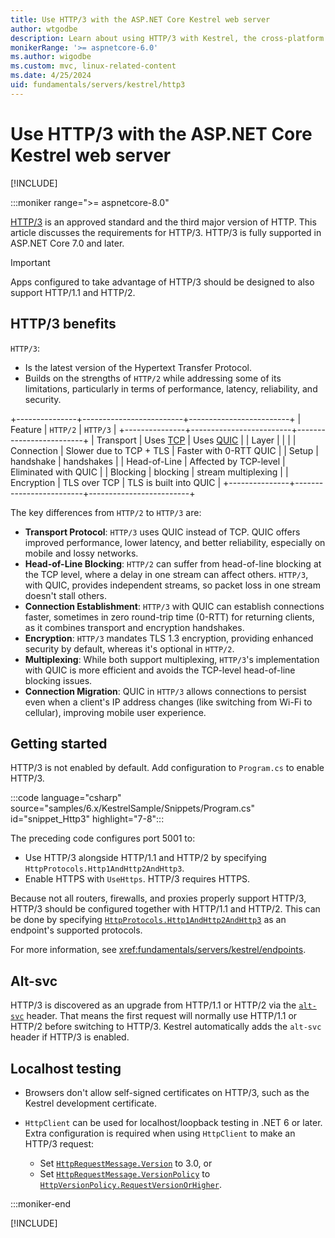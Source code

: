 ```yaml
---
title: Use HTTP/3 with the ASP.NET Core Kestrel web server
author: wtgodbe
description: Learn about using HTTP/3 with Kestrel, the cross-platform web server for ASP.NET Core.
monikerRange: '>= aspnetcore-6.0'
ms.author: wigodbe
ms.custom: mvc, linux-related-content
ms.date: 4/25/2024
uid: fundamentals/servers/kestrel/http3
---
```


# Use HTTP/3 with the ASP.NET Core Kestrel web server

[!INCLUDE[](~/includes/not-latest-version.md)]

:::moniker range=">= aspnetcore-8.0"

[HTTP/3](https://datatracker.ietf.org/doc/rfc9114/) is an approved standard and the third major version of HTTP. This article discusses the requirements for HTTP/3. HTTP/3 is fully supported in ASP.NET Core 7.0 and later.

> [!IMPORTANT]
> Apps configured to take advantage of HTTP/3 should be designed to also support HTTP/1.1 and HTTP/2.

## HTTP/3 benefits

`HTTP/3`:

* Is the latest version of the Hypertext Transfer Protocol.
* Builds on the strengths of `HTTP/2` while addressing some of its limitations, particularly in terms of performance, latency, reliability, and security.

+---------------+-------------------------+-------------------------+
| Feature | `HTTP/2` | `HTTP/3` |
+---------------+-------------------------+-------------------------+
| Transport | Uses [TCP](https://developer.mozilla.org/docs/Glossary/TCP) | Uses [QUIC](https://www.rfc-editor.org/rfc/rfc9000.html)  |
| Layer | | |
| Connection | Slower due to TCP + TLS | Faster with 0-RTT QUIC |
| Setup | handshake | handshakes |
| Head-of-Line | Affected by TCP-level | Eliminated with QUIC |
| Blocking | blocking | stream multiplexing |
| Encryption | TLS over TCP | TLS is built into QUIC |
+---------------+-------------------------+-------------------------+

The key differences from `HTTP/2` to `HTTP/3` are:

* **Transport Protocol**: `HTTP/3` uses QUIC instead of TCP. QUIC offers improved performance, lower latency, and better reliability, especially on mobile and lossy networks.
* **Head-of-Line Blocking**: `HTTP/2` can suffer from head-of-line blocking at the TCP level, where a delay in one stream can affect others. `HTTP/3`, with QUIC, provides independent streams, so packet loss in one stream doesn't stall others.
* **Connection Establishment**: `HTTP/3` with QUIC can establish connections faster, sometimes in zero round-trip time (0-RTT) for returning clients, as it combines transport and encryption handshakes.
* **Encryption**: `HTTP/3` mandates TLS 1.3 encryption, providing enhanced security by default, whereas it's optional in `HTTP/2`.
* **Multiplexing**: While both support multiplexing, `HTTP/3`'s implementation with QUIC is more efficient and avoids the TCP-level head-of-line blocking issues.
* **Connection Migration**: QUIC in `HTTP/3` allows connections to persist even when a client's IP address changes (like switching from Wi-Fi to cellular), improving mobile user experience.

## Getting started

HTTP/3 is not enabled by default. Add configuration to `Program.cs` to enable HTTP/3.

:::code language="csharp" source="samples/6.x/KestrelSample/Snippets/Program.cs" id="snippet_Http3" highlight="7-8":::

The preceding code configures port 5001 to:

* Use HTTP/3 alongside HTTP/1.1 and HTTP/2 by specifying `HttpProtocols.Http1AndHttp2AndHttp3`.
* Enable HTTPS with `UseHttps`. HTTP/3 requires HTTPS.

Because not all routers, firewalls, and proxies properly support HTTP/3, HTTP/3 should be configured together with HTTP/1.1 and HTTP/2. This can be done by specifying [`HttpProtocols.Http1AndHttp2AndHttp3`](xref:Microsoft.AspNetCore.Server.Kestrel.Core.HttpProtocols.Http1AndHttp2AndHttp3) as an endpoint's supported protocols.

For more information, see <xref:fundamentals/servers/kestrel/endpoints>.

## Alt-svc

HTTP/3 is discovered as an upgrade from HTTP/1.1 or HTTP/2 via the [`alt-svc`](https://developer.mozilla.org/docs/Web/HTTP/Headers/Alt-Svc) header. That means the first request will normally use HTTP/1.1 or HTTP/2 before switching to HTTP/3. Kestrel automatically adds the `alt-svc` header if HTTP/3 is enabled.

## Localhost testing

* Browsers don't allow self-signed certificates on HTTP/3, such as the Kestrel development certificate.
* `HttpClient` can be used for localhost/loopback testing in .NET 6 or later. Extra configuration is required when using `HttpClient` to make an HTTP/3 request:

  * Set [`HttpRequestMessage.Version`](xref:System.Net.Http.HttpRequestMessage.Version) to 3.0, or
  * Set [`HttpRequestMessage.VersionPolicy`](xref:System.Net.Http.HttpRequestMessage.VersionPolicy) to [`HttpVersionPolicy.RequestVersionOrHigher`](xref:System.Net.Http.HttpVersionPolicy.RequestVersionOrHigher).

:::moniker-end

[!INCLUDE[](~/fundamentals/servers/kestrel/includes/http3-6-7.md)]
